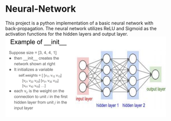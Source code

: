 # Neural-Network
This project is a python implementation of a basic neural network with back-propagation. 
The neural network utilizes ReLU and Sigmoid as the activation functions for the hidden layers and output layer. 
![alt text](https://github.com/Jasonzzzz28/Neural-Network/blob/master/Captua.PNG)

